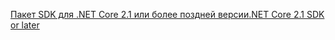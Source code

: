 [<span data-ttu-id="7272f-101">Пакет SDK для .NET Core 2.1 или более поздней версии</span><span class="sxs-lookup"><span data-stu-id="7272f-101">.NET Core 2.1 SDK or later</span></span>](https://www.microsoft.com/net/download/all)
